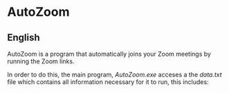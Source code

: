# AutoZoom

## English
AutoZoom is a program that automatically joins your Zoom meetings by running the Zoom links.

In order to do this, the main program, _AutoZoom.exe_ acceses a the _data.txt_ file which contains all information necessary for it to run, this includes:
